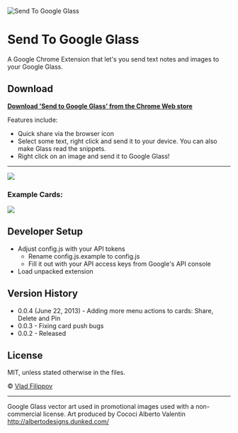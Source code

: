 ![Send To Google Glass](http://v14d.com/send-to-google-glass.png)
# Send To Google Glass

A Google Chrome Extension that let's you send text notes and images to your Google Glass.

## Download

__[Download 'Send to Google Glass' from the Chrome Web store](https://chrome.google.com/webstore/detail/send-to-google-glass/ifhgjbjejfocglfphkdecifccicemfll)__

Features include:
* Quick share via the browser icon
* Select some text, right click and send it to your device. You can also make Glass read the snippets.
* Right click on an image and send it to Google Glass!

****

![](http://v14d.com/send-to-glass-screen.png)
### Example Cards:
![](http://v14d.com/i/51c5899cd4a0a.jpg)

## Developer Setup

* Adjust config.js with your API tokens
  * Rename config.js.example to config.js
  * Fill it out with your API access keys from Google's API console
* Load unpacked extension

## Version History

* 0.0.4 (June 22, 2013) - Adding more menu actions to cards: Share, Delete and Pin
* 0.0.3 - Fixing card push bugs
* 0.0.2 - Released

## License

MIT, unless stated otherwise in the files.

© [Vlad Filippov](http://vladfilippov.com)

****

Google Glass vector art used in promotional images used with a non-commercial license.
Art produced by Cococi Alberto Valentin http://albertodesigns.dunked.com/
